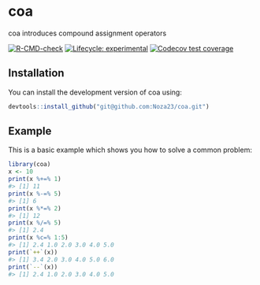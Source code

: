 
<!-- README.md is generated from README.Rmd. Please edit that file -->

# coa

coa introduces compound assignment operators

<!-- badges: start -->

[![R-CMD-check](https://github.com/Noza23/coa/actions/workflows/R-CMD-check.yaml/badge.svg)](https://github.com/Noza23/coa/actions/workflows/R-CMD-check.yaml)
[![Lifecycle:
experimental](https://img.shields.io/badge/lifecycle-experimental-orange.svg)](https://lifecycle.r-lib.org/articles/stages.html#experimental)
[![Codecov test
coverage](https://codecov.io/gh/Noza23/coa/branch/main/graph/badge.svg)](https://app.codecov.io/gh/Noza23/coa?branch=main)
<!-- badges: end -->

## Installation

You can install the development version of coa using:

``` r
devtools::install_github("git@github.com:Noza23/coa.git")
```

## Example

This is a basic example which shows you how to solve a common problem:

``` r
library(coa)
x <- 10
print(x %+=% 1)
#> [1] 11
print(x %-=% 5)
#> [1] 6
print(x %*=% 2)
#> [1] 12
print(x %/=% 5)
#> [1] 2.4
print(x %c=% 1:5)
#> [1] 2.4 1.0 2.0 3.0 4.0 5.0
print(`++`(x))
#> [1] 3.4 2.0 3.0 4.0 5.0 6.0
print(`--`(x))
#> [1] 2.4 1.0 2.0 3.0 4.0 5.0
```
